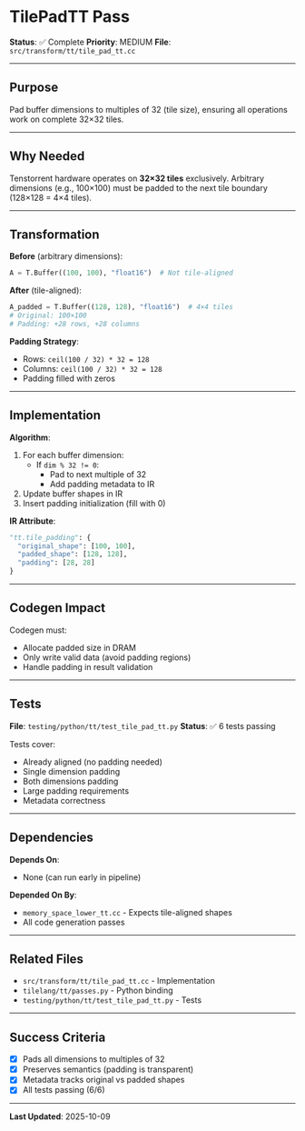 # TilePadTT Pass

**Status**: ✅ Complete
**Priority**: MEDIUM
**File**: `src/transform/tt/tile_pad_tt.cc`

---

## Purpose

Pad buffer dimensions to multiples of 32 (tile size), ensuring all operations work on complete 32×32 tiles.

---

## Why Needed

Tenstorrent hardware operates on **32×32 tiles** exclusively. Arbitrary dimensions (e.g., 100×100) must be padded to the next tile boundary (128×128 = 4×4 tiles).

---

## Transformation

**Before** (arbitrary dimensions):
```python
A = T.Buffer((100, 100), "float16")  # Not tile-aligned
```

**After** (tile-aligned):
```python
A_padded = T.Buffer((128, 128), "float16")  # 4×4 tiles
# Original: 100×100
# Padding: +28 rows, +28 columns
```

**Padding Strategy**:
- Rows: `ceil(100 / 32) * 32 = 128`
- Columns: `ceil(100 / 32) * 32 = 128`
- Padding filled with zeros

---

## Implementation

**Algorithm**:
1. For each buffer dimension:
   - If `dim % 32 != 0`:
     - Pad to next multiple of 32
     - Add padding metadata to IR
2. Update buffer shapes in IR
3. Insert padding initialization (fill with 0)

**IR Attribute**:
```python
"tt.tile_padding": {
  "original_shape": [100, 100],
  "padded_shape": [128, 128],
  "padding": [28, 28]
}
```

---

## Codegen Impact

Codegen must:
- Allocate padded size in DRAM
- Only write valid data (avoid padding regions)
- Handle padding in result validation

---

## Tests

**File**: `testing/python/tt/test_tile_pad_tt.py`
**Status**: ✅ 6 tests passing

Tests cover:
- Already aligned (no padding needed)
- Single dimension padding
- Both dimensions padding
- Large padding requirements
- Metadata correctness

---

## Dependencies

**Depends On**:
- None (can run early in pipeline)

**Depended On By**:
- `memory_space_lower_tt.cc` - Expects tile-aligned shapes
- All code generation passes

---

## Related Files

- `src/transform/tt/tile_pad_tt.cc` - Implementation
- `tilelang/tt/passes.py` - Python binding
- `testing/python/tt/test_tile_pad_tt.py` - Tests

---

## Success Criteria

- [x] Pads all dimensions to multiples of 32
- [x] Preserves semantics (padding is transparent)
- [x] Metadata tracks original vs padded shapes
- [x] All tests passing (6/6)

---

**Last Updated**: 2025-10-09
